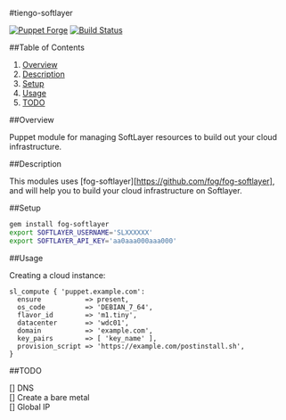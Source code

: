 #tiengo-softlayer

[![Puppet Forge](https://img.shields.io/puppetforge/v/tiengo/softlayer.svg)](https://forge.puppetlabs.com/tiengo/softlayer)
[![Build Status](https://travis-ci.org/tiengo/tiengo-softlayer.svg?branch=master)](https://travis-ci.org/tiengo/tiengo-softlayer)

##Table of Contents
1. [Overview](#overview)
2. [Description](#description)
3. [Setup](#setup)
4. [Usage](#usage)
5. [TODO](#todo)

##Overview

Puppet module for managing SoftLayer resources to build out your cloud infrastructure.

##Description

This modules uses [fog-softlayer][https://github.com/fog/fog-softlayer],
and will help you to build your cloud infrastructure on Softlayer.

##Setup

```bash
gem install fog-softlayer  
export SOFTLAYER_USERNAME='SLXXXXXX'  
export SOFTLAYER_API_KEY='aa0aaa000aaa000'
```

##Usage

Creating a cloud instance:

```puppet
sl_compute { 'puppet.example.com':
  ensure           => present,
  os_code          => 'DEBIAN_7_64',
  flavor_id        => 'm1.tiny',
  datacenter       => 'wdc01',
  domain           => 'example.com',
  key_pairs        => [ 'key_name' ],
  provision_script => 'https://example.com/postinstall.sh',
}
```
##TODO

[] DNS  
[] Create a bare metal  
[] Global IP  
